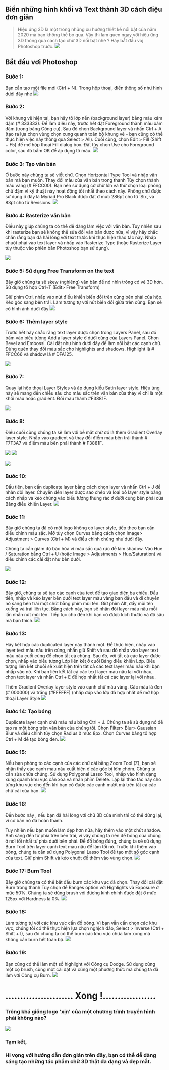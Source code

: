 ## Biến những hinh khối và Text thành 3D cách điệu đơn giản 

> Hiệu ứng 3D là một trong những xu hướng thiết kế nổi bật của năm 2020 mà bạn không thể bỏ qua. Vậy thì làm quen ngay với hiệu ứng 3D thông qua cách tạo chữ 3D nổi bật nhé ? 
Hãy bắt đầu voj Photoshop trước.
![](https://images.viblo.asia/2b5f8bec-bbc7-4365-b977-9bb0dce48ec7.jpg)


## Bắt đầu vơi Photoshop
### Bước 1:

Bạn cần tạo một file mới (Ctrl + N). Trong hộp thoại, điền thông số như hình dưới đây nhé
![](https://images.viblo.asia/5bccb99d-d956-4090-9df3-512336e89b0d.jpg)




### Bước 2:
Với khung vẽ hiện tại, bạn hãy tô lớp nền (background layer) bằng màu xám đậm (# 333333). Để làm điều này, trước hết đặt Foreground thành màu xám đậm (trong bảng Công cụ). Sau đó chọn Background layer và nhấn Ctrl + A (tạo ra lựa chọn vùng chọn xung quanh toàn bộ khung vẽ - bạn cũng có thể thực hiện việc này thông qua Select > All). Cuối cùng, chọn Edit > Fill (Shift + F5) để mở hộp thoại Fill dialog box. Đặt tùy chọn Use cho Foreground color, sau đó bấm OK để áp dụng tô màu.
![](https://images.viblo.asia/05a8efc8-796c-4684-942d-bf7aae62229b.jpg)
### 
### Bước 3: Tạo văn bản
Ở bước này chúng ta sẽ viết chữ. Chọn Horizontal Type Tool và nhập văn bản mà bạn muốn. Thay đổi màu của văn bản trong thanh Tùy chọn thành màu vàng (# FFCC00). Bạn nên sử dụng cỡ chữ lớn và thử chọn loại phông chữ đậm vì kỹ thuật này hoạt động tốt nhất theo cách này. Phông chữ được sử dụng ở đây là Myriad Pro Black được đặt ở mức 286pt cho từ ’Six, và 83pt cho từ Revisions.
![](https://images.viblo.asia/6a78583b-217c-487a-a5e9-1e70adca57be.jpg)


### Bước 4: Rasterize văn bản 
Điều này giúp chúng ta có thể dễ dàng làm việc với văn bản. Tuy nhiên sau khi rasterize bạn sẽ không thể sửa đổi văn bản được nữa, vì vậy hãy chắc chắn rằng bạn đã hài lòng với text trước khi thực hiện thao tác này. Nhấp chuột phải vào text layer và nhấp vào Rasterize Type (hoặc Rasterize Layer tùy thuộc vào phiên bản Photoshop bạn sử dụng).

![](https://images.viblo.asia/08dbb30f-1778-473c-81cd-045dd6fc629b.jpg)


### Bước 5: Sử dụng Free Transform on the text
Bây giờ chúng ta sẽ skew (nghiêng) văn bản để nó nhìn trông có vẻ 3D hơn. Sử dụng tổ hợp Ctrl+T (Edit> Free Transform) 

Giữ phím Ctrl, nhấp vào nút điều khiển biến đổi trên cùng bên phải của hộp. Kéo góc sang bên trái. Làm tương tự với nút biến đổi giữa trên cùng. Bạn sẽ có hình ảnh dưới đây
![](https://images.viblo.asia/3d3a1ffb-6a56-4aa6-bb1e-3ff35e71edf2.jpg)

### Bước 6: Thêm layer style
Trước hết hãy chắc rằng text layer được chọn trong Layers Panel, sau đó bấm vào biểu tượng Add a layer style ở dưới cùng của Layers Panel. Chọn Bevel and Embossi. Cài đặt như hình dưới đây để làm nổi bật các cạnh chữ. Đừng quên thay đổi màu sắc cho highlights and shadows. Highlight là # FFCC66 và shadow là # DFA125.

![](https://images.viblo.asia/7eae165b-a622-440e-845f-0fba5329481c.jpg)


### Bước 7: 
Quay lại hộp thoại Layer Styles và áp dụng kiểu Satin layer style. Hiệu ứng này sẽ mang đến chiều sâu cho màu sắc trên văn bản của thay vì chỉ là một khối màu hoặc gradient. Đổi màu thành #F3881F.

![](https://images.viblo.asia/364a2807-0634-4517-9f3b-1ca32f2be53f.jpg)

### Bước 8: 
Điều cuối cùng chúng ta sẽ làm với bề mặt chữ đó là thêm Gradient Overlay layer style. Nhấp vào gradient và thay đổi điểm màu bên trái thành # F7F3A7 và điểm màu bên phải thành # F3881F.


![](https://images.viblo.asia/c461f407-1c8e-4967-a863-d20661465f04.jpg)
![](https://images.viblo.asia/fdebadfe-a64e-4632-803b-256798dc61f7.jpg)

![](https://images.viblo.asia/e44b447f-18d3-4d5c-ab30-69bbbc36fd72.jpg)




### Bước 10: 
Đầu tiên, bạn cần duplicate layer bằng cách chọn layer và nhấn Ctrl + J để nhân đôi layer. Chuyển đến layer được sao chép và loại bỏ layer style bằng cách nhấp và kéo chúng vào biểu tượng thùng rác ở dưới cùng bên phải của Bảng điều khiển Layer.
![](https://images.viblo.asia/1428c281-21b1-41cc-b753-b41a1b7f4980.jpg)

### Bước 11: 
Bây giờ chúng ta đã có một logo không có layer style, tiếp theo bạn cần điều chỉnh màu sắc. Mở tùy chọn Curves bằng cách chọn Image> Adjustment > Curves (Ctrl + M) và điều chỉnh chúng như dưới đây.

Chúng ta cần giảm độ bão hòa vì màu sắc quá rực để làm shadow. Vào Hue / Saturation bằng Ctrl + U (hoặc Image > Adjustments > Hue/Saturation) và điều chỉnh các cài đặt như bên dưới.

![](https://images.viblo.asia/054730c5-8e0c-4d29-b1dc-0ec2b86d0bcc.jpg)

### 
### Bước 12: 
Bây giờ, chúng ta sẽ tạo các cạnh của text để tạo giao diện ba chiều. Đầu tiên, nhấp và kéo layer bên dưới text layer màu vàng ban đầu và di chuyển nó sang bên trái một chút bằng phím mũi tên. Giữ phím Alt, đẩy mũi tên xuống và trái liên tục. Bằng cách này, bạn sẽ nhân đôi layer màu nâu mỗi lần nhấn nút mũi tên. Tiếp tục cho đến khi bạn có được kích thước và độ sâu mà bạn thích.
![](https://images.viblo.asia/33071297-b41f-4142-8838-2f6e75fd99a2.jpg)
### Bước 13:
Hãy kết hợp các duplicated layer này thành một. Để thực hiện, nhấp vào layer text màu nâu trên cùng, nhấn giữ Shift và sau đó nhấp vào layer text màu nâu cuối cùng để chọn tất cả chúng. Sau đó, với tất cả các layer được chọn, nhấp vào biểu tượng Lớp liên kết ở cuối Bảng điều khiển Lớp. Biểu tượng liên kết chuỗi sẽ xuất hiện trên tất cả các text layer màu nâu khi bạn nhấp vào nó. Khi bạn liên kết tất cả các text layer màu nâu lại với nhau, chọn text layer và nhấn Ctrl + E để hợp nhất tất cả các layer lại với nhau.

Thêm Gradient Overlay layer style vào cạnh chữ màu vàng. Các màu là đen (# 000000) và trắng (#FFFFFF) (nhấp đúp vào lớp đã hợp nhất để mở hộp thoại Layer Style
![](https://images.viblo.asia/95477e39-5d11-42c2-a826-ead429476871.jpg)
### Bước 14: Tạo bóng
Duplicate layer cạnh chữ màu nâu bằng Ctrl + J. Chúng ta sẽ sử dụng nó để tạo ra một bóng trên văn bản của chúng tôi. Chọn Filter> Blur> Gaussian Blur và điều chỉnh tùy chọn Radius ở mức 8px. Chọn Curves bằng tổ hợp Ctrl + M để tạo bóng đen.
![](https://images.viblo.asia/3b06917d-295f-4e96-a5b6-234c7e5e7ab2.jpg)

### Bước 15: 
Nếu bạn phóng to các cạnh của các chữ cái bằng Zoom Tool (Z), bạn sẽ nhận thấy các cạnh màu nâu xuất hiện ở các góc bị lởm chởm. Chúng ta cần sửa chữa chúng. Sử dụng Polygonal Lasso Tool, nhấp vào hình dạng xung quanh khu vực cần xóa và nhấn phím Delete. Lặp lại thao tác này cho từng khu vực cho đến khi bạn có được các cạnh mượt mà trên tất cả các chữ cái của bạn.
![](https://images.viblo.asia/d6debb7b-2645-41c9-ad4b-69c09d11ff41.jpg)

### Bước 16: 
Đến bước này , nếu bạn đã hài lòng với chữ 3D của mình thì có thể dừng lại, vì cơ bản nó đã hoàn thành.

Tuy nhiên nếu bạn muốn làm đẹp hơn nữa, hãy thêm vào một chút shadow. Ánh sáng đến từ phía trên bên trái, vì vậy chúng ta nên để bóng của chúng ở nơi tối nhất từ phía dưới bên phải. Để đổ bóng đúng, chúng ta sẽ sử dụng Burn Tool trên layer cạnh text màu nâu để làm tối nó. Trước khi thêm vào bóng, chúng ta cần sử dụng Polygonal Lasso Tool để tạo một số góc cạnh của text. Giữ phím Shift và kéo chuột để thêm vào vùng chọn.
![](https://images.viblo.asia/002e6391-fd96-47cb-842a-5ee1b0cb408d.jpg)

### Bước 17: Burn Tool
Bây giờ chúng ta có thể bắt đầu burn các khu vực đã chọn. Thay đổi cài đặt Burn trong thanh Tùy chọn để Ranges option với Highlights và Exposure ở mức 50%. Chúng ta sẽ dùng brush với đường kính chính được đặt ở mức 125px với Hardness là 0%.
![](https://images.viblo.asia/b3187527-0578-4765-b88c-d58e3d5d6433.jpg)
### 
### Bước 18: 
Làm tương tự với các khu vực cần đổ bóng. Vì bạn vẫn cần chọn các khu vực, chúng tôi có thể thực hiện lựa chọn nghịch đảo, Select > Inverse (Ctrl + Shift + I), sau đó chúng ta có thể burn các khu vực chưa làm xong mà không cần burn hết toàn bộ.
![](https://images.viblo.asia/cd9964c9-306d-4851-869f-6b87c94686f0.jpg)

### Bước 19: 
Bạn cũng có thể làm một số highlight với Công cụ Dodge. Sử dụng cùng một cọ brush, cùng một cài đặt và cùng một phương thức mà chúng ta đã làm với Công cụ Burn.
![](https://images.viblo.asia/bde13e73-98f7-4ca4-bdd8-1bb49fb5fde2.jpg)

#            .......................           Xong !..................
###  Trông khá giống logo 'xịn' của một chương trình truyền hình phải không nào?
![](https://images.viblo.asia/99a1ebd0-d0f4-48b0-9a3f-38d98d162f13.jpg)

### Tạm kết,
### Hi vọng với hướng dẫn đơn giản trên đây, bạn có thể dễ dàng sáng tạo những tác phẩm chữ 3D thật đa dạng và đẹp mắt. 
###